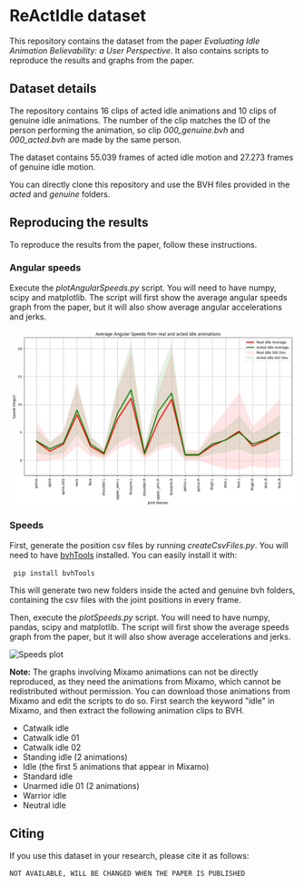 # ReActIdle dataset
This repository contains the dataset from the paper *Evaluating Idle Animation Believability: a User Perspective*. It also contains scripts to reproduce the results and graphs from the paper. 

## Dataset details
The repository contains 16 clips of acted idle animations and 10 clips of genuine idle animations. The number of the clip matches the ID of the person performing the animation, so clip *000_genuine.bvh* and *000_acted.bvh* are made by the same person.

The dataset contains 55.039 frames of acted idle motion and 27.273 frames of genuine idle motion.

You can directly clone this repository and use the BVH files provided in the *acted* and *genuine* folders.

## Reproducing the results
To reproduce the results from the paper, follow these instructions.

### Angular speeds
Execute the *plotAngularSpeeds.py* script. You will need to have numpy, scipy and matplotlib. The script will first show the average angular speeds graph from the paper, but it will also show average angular accelerations and jerks.

![Angular speeds plot](figures/angular_speeds.png)

### Speeds
First, generate the position csv files by running *createCsvFiles.py*. You will need to have [bvhTools](https://github.com/Enekoassets/bvhTools) installed. You can easily install it with:

``` pip install bvhTools```

This will generate two new folders inside the acted and genuine bvh folders, containing the csv files with the joint positions in every frame.

Then, execute the *plotSpeeds.py* script. You will need to have numpy, pandas, scipy and matplotlib. The script will first show the average speeds graph from the paper, but it will also show average accelerations and jerks.

![Speeds plot](figures/speeds.png)


**Note:** The graphs involving Mixamo animations can not be directly reproduced, as they need the animations from Mixamo, which cannot be redistributed without permission. You can download those animations from Mixamo and edit the scripts to do so. First search the keyword "idle" in Mixamo, and then extract the following animation clips to BVH.

- Catwalk idle
- Catwalk idle 01
- Catwalk idle 02
- Standing idle (2 animations)
- Idle (the first 5 animations that appear in Mixamo)
- Standard idle
- Unarmed idle 01 (2 animations)
- Warrior idle
- Neutral idle

## Citing
If you use this dataset in your research, please cite it as follows:
```
NOT AVAILABLE, WILL BE CHANGED WHEN THE PAPER IS PUBLISHED
```